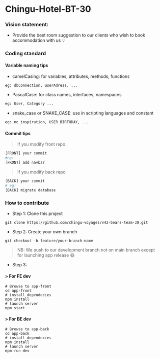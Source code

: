 # Chingu-Hotel-BT-30 
### Vision statement:
- Provide the best room suggestion to our clients who wish to book accommodation with us :bulb:

### Coding standard 
#### Variable naming tips
- camelCasing: for variables, attributes, methods, functions
```bash
eg: dbConnection, userAdress, ...
```
- PascalCase: for class names, interfaces, namespaces
```bash
eg: User, Category ...
```
- snake_case or SNAKE_CASE: use in scripting languages and constant
```bash
eg: no_inspiration, USER_BIRTHDAY, ...
```

#### Commit tips
> If you modify front repo
```bash
[FRONT] your commit
#eg:
[FRONT] add navbar
```
> If you modify back repo
```bash
[BACK] your commit
# eg:
[BACK] migrate database
```

### How to contribute
- Step 1: Clone this project
```
git clone https://github.com/chingu-voyages/v42-bears-team-30.git
```
- Step 2: Create your own branch 
```
git checkout -b feature/your-branch-name
```
> NB: We push to our development branch not on main branch except for launching app release :smile:
- Step 3: 
#### > For FE dev
```
# Browse to app-front
cd app-front
# install dependecies
npm install
# launch server
npm start
```
#### > For BE dev
```
# Browse to app-back
cd app-back
# install dependecies
npm install
# launch server
npm run dev
```
